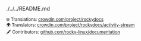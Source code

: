 ./../../README.md <small> <br/><br/> 🌐 Translations: <a href="https://crowdin.com/project/rockydocs/fr">crowdin.com/project/rockydocs</a> <br/> 🌍 Translators: <a href="https://crowdin.com/project/rockydocs/activity-stream">crowdin.com/project/rockydocs/activity-stream</a> <br/> &#128395; Contributors: <a href="https://github.com/rocky-linux/documentation?tab=readme-ov-file#mattermost">github.com/rocky-linux/documentation</a> </small>